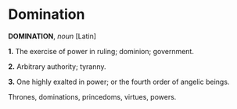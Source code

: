 # Domination

**DOMINATION**, _noun_ \[Latin\]

**1.** The exercise of power in ruling; dominion; government.

**2.** Arbitrary authority; tyranny.

**3.** One highly exalted in power; or the fourth order of angelic beings.

Thrones, dominations, princedoms, virtues, powers.